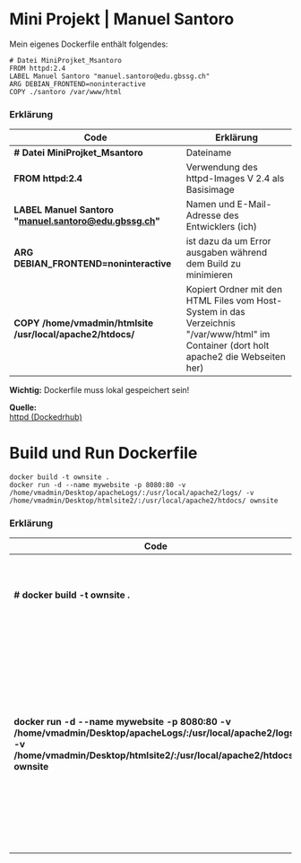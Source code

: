 # Mini Projekt | Manuel Santoro

Mein eigenes Dockerfile enthält folgendes:

```
# Datei MiniProjket_Msantoro 
FROM httpd:2.4
LABEL Manuel Santoro "manuel.santoro@edu.gbssg.ch" 
ARG DEBIAN_FRONTEND=noninteractive
COPY ./santoro /var/www/html
```
### Erklärung
|Code |Erklärung |
| ----------- | ----------- |
|**# Datei MiniProjket_Msantoro** | Dateiname |
|**FROM httpd:2.4** | Verwendung des httpd-Images V 2.4 als Basisimage |
|**LABEL Manuel Santoro "manuel.santoro@edu.gbssg.ch"** | Namen und E-Mail-Adresse des Entwicklers (ich) |
|**ARG DEBIAN_FRONTEND=noninteractive**  | ist dazu da um Error ausgaben während dem Build zu minimieren |
|**COPY /home/vmadmin/htmlsite /usr/local/apache2/htdocs/** | Kopiert Ordner mit den HTML Files vom Host-System in das Verzeichnis "/var/www/html" im Container (dort holt apache2 die Webseiten her) |

**Wichtig:** Dockerfile muss lokal gespeichert sein!

**Quelle:**<br>
[httpd (Dockedrhub)](https://www.example.com)

# Build und Run Dockerfile
```
docker build -t ownsite .
docker run -d --name mywebsite -p 8080:80 -v /home/vmadmin/Desktop/apacheLogs/:/usr/local/apache2/logs/ -v /home/vmadmin/Desktop/htmlsite2/:/usr/local/apache2/htdocs/ ownsite
```

### Erklärung
|Code |Erklärung |
| ----------- | ----------- |
|**# docker build -t ownsite .** | Dieser Befehlt erstellt den Container ownsite aus dem voherigen erstellten Dockerfile |
|**docker run -d --name mywebsite -p 8080:80 -v /home/vmadmin/Desktop/apacheLogs/:/usr/local/apache2/logs/ -v /home/vmadmin/Desktop/htmlsite2/:/usr/local/apache2/htdocs/ ownsite** | dieser Befehl lässt den Container im Hintergrund laufen, und gibt den name mywebsite sowie eine Portweiterleitung von 80 auf 8080. Ausserdem werden die logs und die Aktuelle Seitre immer zwischen der VM und dem Container synchronisiert |


